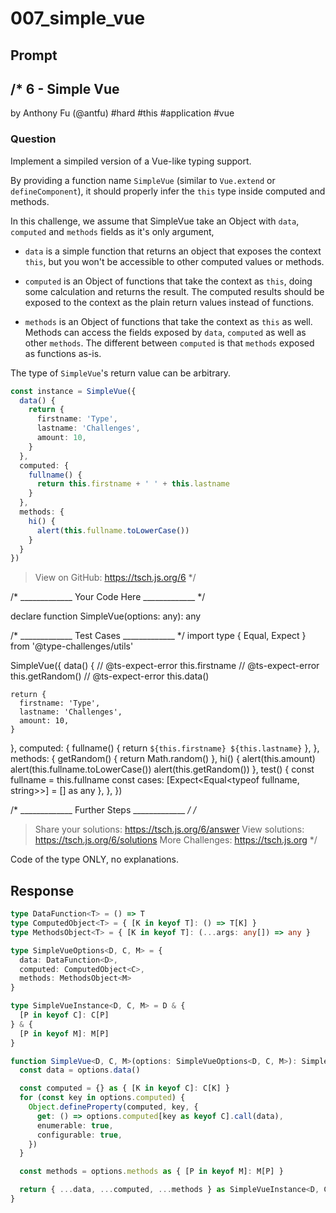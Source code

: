 # 007_simple_vue

## Prompt

/*
  6 - Simple Vue
  -------
  by Anthony Fu (@antfu) #hard #this #application #vue

  ### Question

  Implement a simpiled version of a Vue-like typing support.

  By providing a function name `SimpleVue` (similar to `Vue.extend` or `defineComponent`), it should properly infer the `this` type inside computed and methods.

  In this challenge, we assume that SimpleVue take an Object with `data`, `computed` and `methods` fields as it's only argument,

  - `data` is a simple function that returns an object that exposes the context `this`, but you won't be accessible to other computed values or methods.

  - `computed` is an Object of functions that take the context as `this`, doing some calculation and returns the result. The computed results should be exposed to the context as the plain return values instead of functions.

  - `methods` is an Object of functions that take the context as `this` as well. Methods can access the fields exposed by `data`, `computed` as well as other `methods`. The different between `computed` is that `methods` exposed as functions as-is.

  The type of `SimpleVue`'s return value can be arbitrary.

  ```ts
  const instance = SimpleVue({
    data() {
      return {
        firstname: 'Type',
        lastname: 'Challenges',
        amount: 10,
      }
    },
    computed: {
      fullname() {
        return this.firstname + ' ' + this.lastname
      }
    },
    methods: {
      hi() {
        alert(this.fullname.toLowerCase())
      }
    }
  })
  ```

  > View on GitHub: https://tsch.js.org/6
*/

/* _____________ Your Code Here _____________ */

declare function SimpleVue(options: any): any

/* _____________ Test Cases _____________ */
import type { Equal, Expect } from '@type-challenges/utils'

SimpleVue({
  data() {
    // @ts-expect-error
    this.firstname
    // @ts-expect-error
    this.getRandom()
    // @ts-expect-error
    this.data()

    return {
      firstname: 'Type',
      lastname: 'Challenges',
      amount: 10,
    }
  },
  computed: {
    fullname() {
      return `${this.firstname} ${this.lastname}`
    },
  },
  methods: {
    getRandom() {
      return Math.random()
    },
    hi() {
      alert(this.amount)
      alert(this.fullname.toLowerCase())
      alert(this.getRandom())
    },
    test() {
      const fullname = this.fullname
      const cases: [Expect<Equal<typeof fullname, string>>] = [] as any
    },
  },
})

/* _____________ Further Steps _____________ */
/*
  > Share your solutions: https://tsch.js.org/6/answer
  > View solutions: https://tsch.js.org/6/solutions
  > More Challenges: https://tsch.js.org
*/

Code of the type ONLY, no explanations.

## Response

```ts
type DataFunction<T> = () => T
type ComputedObject<T> = { [K in keyof T]: () => T[K] }
type MethodsObject<T> = { [K in keyof T]: (...args: any[]) => any }

type SimpleVueOptions<D, C, M> = {
  data: DataFunction<D>,
  computed: ComputedObject<C>,
  methods: MethodsObject<M>
}

type SimpleVueInstance<D, C, M> = D & {
  [P in keyof C]: C[P]
} & {
  [P in keyof M]: M[P]
}

function SimpleVue<D, C, M>(options: SimpleVueOptions<D, C, M>): SimpleVueInstance<D, C, M> {
  const data = options.data()

  const computed = {} as { [K in keyof C]: C[K] }
  for (const key in options.computed) {
    Object.defineProperty(computed, key, {
      get: () => options.computed[key as keyof C].call(data),
      enumerable: true,
      configurable: true,
    })
  }

  const methods = options.methods as { [P in keyof M]: M[P] }

  return { ...data, ...computed, ...methods } as SimpleVueInstance<D, C, M>
}
```

